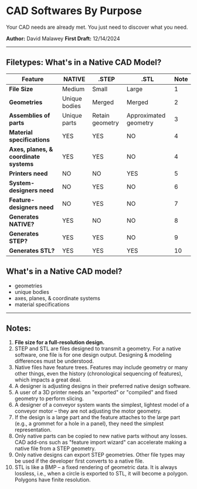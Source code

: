 # CAD Softwares By Purpose
Your CAD needs are already met. You just need to discover what you need.

**Author:** David Malawey
**First Draft:** 12/14/2024  

---

## Filetypes: What's in a Native CAD Model?

| Feature                       | NATIVE | .STEP | .STL | Note |
|-------------------------------|--------|-------|------|------|
| **File Size**                 | Medium | Small | Large | 1    |
| **Geometries**                | Unique bodies | Merged | Merged | 2    |
| **Assemblies of parts**       | Unique parts  | Retain geometry | Approximated geometry | 3    |
| **Material specifications**   | YES    | YES   | NO   | 4    |
| **Axes, planes, & coordinate systems** | YES | YES | NO | 4    |
| **Printers need**             | NO     | NO    | YES  | 5    |
| **System-designers need**     | NO     | YES   | NO   | 6    |
| **Feature-designers need**    | NO     | YES   | NO   | 7    |
| **Generates NATIVE?**         | YES    | NO    | NO   | 8    |
| **Generates STEP?**           | YES    | YES   | NO   | 9    |
| **Generates STL?**            | YES    | YES   | YES  | 10   |

## What's in a Native CAD model?

* geometries
* unique bodies
* axes, planes, & coordinate systems
* material specifications

---

## Notes:

1. **File size for a full-resolution design.**  
2. STEP and STL are files designed to transmit a geometry. For a native software, one file is for one design output. Designing & modeling differences must be understood.  
3. Native files have feature trees. Features may include geometry or many other things, even the history (chronological sequencing of features), which impacts a great deal.  
4. A designer is adjusting designs in their preferred native design software.  
5. A user of a 3D printer needs an "exported" or "compiled" and fixed geometry to perform slicing.  
6. A designer of a conveyor system wants the simplest, lightest model of a conveyor motor – they are not adjusting the motor geometry.  
7. If the design is a large part and the feature attaches to the large part (e.g., a grommet for a hole in a panel), they need the simplest representation.  
8. Only native parts can be copied to new native parts without any losses. CAD add-ons such as "feature import wizard" can accelerate making a native file from a STEP geometry.  
9. Only native designs can export STEP geometries. Other file types may be used if the developer first converts to a native file.  
10. STL is like a BMP – a fixed rendering of geometric data. It is always lossless, i.e., when a circle is exported to STL, it will become a polygon. Polygons have finite resolution.  